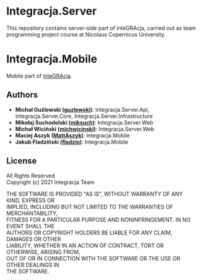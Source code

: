 # Integracja.Server
This repository contains server-side part of inteGRAcja, carried out as team programming project course at Nicolaus Copernicus University.
 
# Integracja.Mobile
Mobile part of [inteGRAcja](https://github.com/MattAszyk/Integracja.Mobile).
 
## Authors
 
- **Michał Guźlewski ([guzlewski](https://github.com/guzlewski/Integracja.Server))**: Integracja.Server.Api, Integracja.Server.Core, Integracja.Server.Infrastructure  
- **Mikołaj Suchodolski ([miksuch](https://github.com/miksuch))**: Integracja.Server.Web 
- **Michał Wiciński ([michwicinski](https://github.com/michwicinski))**: Integracja.Server.Web
- **Maciej Aszyk ([MattAszyk](https://github.com/MattAszyk))**: Integracja.Mobile
- **Jakub Fladziński ([fladzio](https://github.com/fladzio))**: Integracja.Mobile
 
## License
 
All Rights Reserved  
Copyright (c) 2021 Integracja Team  
 
THE SOFTWARE IS PROVIDED "AS IS", WITHOUT WARRANTY OF ANY KIND, EXPRESS OR  
IMPLIED, INCLUDING BUT NOT LIMITED TO THE WARRANTIES OF MERCHANTABILITY,  
FITNESS FOR A PARTICULAR PURPOSE AND NONINFRINGEMENT. IN NO EVENT SHALL THE  
AUTHORS OR COPYRIGHT HOLDERS BE LIABLE FOR ANY CLAIM, DAMAGES OR OTHER  
LIABILITY, WHETHER IN AN ACTION OF CONTRACT, TORT OR OTHERWISE, ARISING FROM,  
OUT OF OR IN CONNECTION WITH THE SOFTWARE OR THE USE OR OTHER DEALINGS IN  
THE SOFTWARE.
